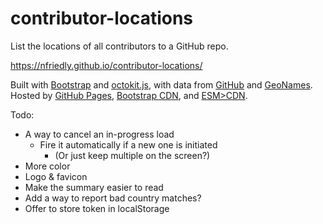 # contributor-locations
List the locations of all contributors to a GitHub repo.

https://nfriedly.github.io/contributor-locations/

Built with [Bootstrap](https://getbootstrap.com/) and [octokit.js](https://github.com/octokit/octokit.js), with data from [GitHub](https://docs.github.com/en/rest) and [GeoNames](https://www.geonames.org/). Hosted by [GitHub Pages](https://pages.github.com/), [Bootstrap CDN](https://www.bootstrapcdn.com/), and [ESM&gt;CDN](https://esm.sh/).


Todo:
* A way to cancel an in-progress load
    * Fire it automatically if a new one is initiated
        * (Or just keep multiple on the screen?)
* More color
* Logo & favicon
* Make the summary easier to read
* Add a way to report bad country matches?
* Offer to store token in localStorage
